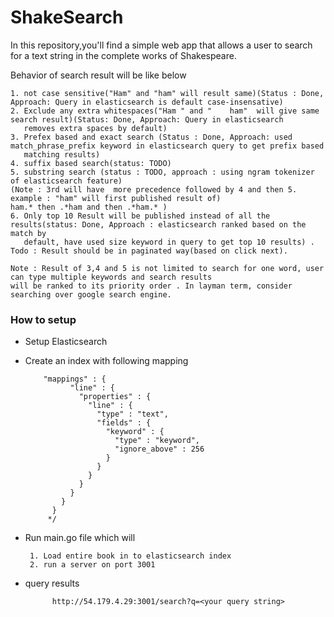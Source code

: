 # ShakeSearch

 In this repository,you'll find a simple web app that allows a user to search for a text string in
the complete works of Shakespeare.

Behavior of search result will be like below

    1. not case sensitive("Ham" and "ham" will result same)(Status : Done, Approach: Query in elasticsearch is default case-insensative)
    2. Exclude any extra whitespaces("Ham " and "    ham"  will give same search result)(Status: Done, Approach: Query in elasticsearch 
       removes extra spaces by default)
    3. Prefex based and exact search (Status : Done, Approach: used match_phrase_prefix keyword in elasticsearch query to get prefix based
       matching results) 
    4. suffix based search(status: TODO) 
    5. substring search (status : TODO, approach : using ngram tokenizer of elasticsearch feature)
    (Note : 3rd will have  more precedence followed by 4 and then 5. example : "ham" will first published result of)
    ham.* then .*ham and then .*ham.* )
    6. Only top 10 Result will be published instead of all the results(status: Done, Approach : elasticsearch ranked based on the match by
       default, have used size keyword in query to get top 10 results) . Todo : Result should be in paginated way(based on click next).
       
    Note : Result of 3,4 and 5 is not limited to search for one word, user can type multiple keywords and search results     
    will be ranked to its priority order . In layman term, consider searching over google search engine. 


### How to setup
* Setup Elasticsearch
* Create an index with following mapping 

          "mappings" : {
                "line" : {
                  "properties" : {
                    "line" : {
                      "type" : "text",
                      "fields" : {
                        "keyword" : {
                          "type" : "keyword",
                          "ignore_above" : 256
                        }
                      }
                    }
                  }
                }
              }
            }
           */
           
* Run main.go file which will 
       
       
       1. Load entire book in to elasticsearch index
       2. run a server on port 3001
       
* query results 

            http://54.179.4.29:3001/search?q=<your query string>   
